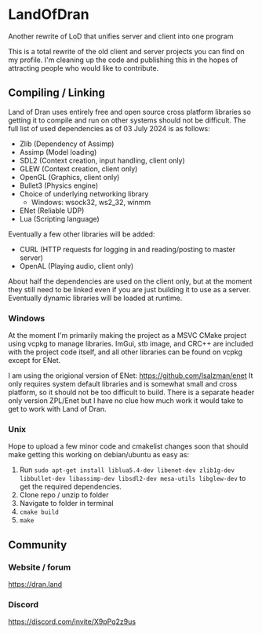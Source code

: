 # LandOfDran
 Another rewrite of LoD that unifies server and client into one program
 
 This is a total rewrite of the old client and server projects you can find on my profile.
 I'm cleaning up the code and publishing this in the hopes of attracting people who would like to contribute.

## Compiling / Linking

Land of Dran uses entirely free and open source cross platform libraries so getting it to compile and run on other systems should not be difficult. The full list of used dependencies as of 03 July 2024 is as follows:

* Zlib     (Dependency of Assimp)
* Assimp   (Model loading)
* SDL2     (Context creation, input handling, client only)
* GLEW     (Context creation, client only)
* OpenGL   (Graphics, client only)
* Bullet3  (Physics engine)
* Choice of underlying networking library
  * Windows: wsock32, ws2_32, winmm
* ENet     (Reliable UDP)
* Lua      (Scripting language)

Eventually a few other libraries will be added:

* CURL     (HTTP requests for logging in and reading/posting to master server)
* OpenAL   (Playing audio, client only)

About half the dependencies are used on the client only, but at the moment they still need to be linked even if you are just building it to use as a server. Eventually dynamic libraries will be loaded at runtime.

### Windows

At the moment I'm primarily making the project as a MSVC CMake project using vcpkg to manage libraries. ImGui, stb image, and CRC++ are included with the project code itself, and all other libraries can be found on vcpkg except for ENet. 

I am using the origional version of ENet: 
https://github.com/lsalzman/enet 
It only requires system default libraries and is somewhat small and cross platform, so it should not be too difficult to build. There is a separate header only version ZPL/Enet but I have no clue how much work it would take to get to work with Land of Dran.

### Unix

Hope to upload a few minor code and cmakelist changes soon that should make getting this working on debian/ubuntu as easy as:

1. Run `sudo apt-get install liblua5.4-dev libenet-dev zlib1g-dev libbullet-dev libassimp-dev libsdl2-dev mesa-utils libglew-dev` to get the required dependencies.
2. Clone repo / unzip to folder
3. Navigate to folder in terminal
4. `cmake build`
5. `make`

## Community

### Website / forum

https://dran.land

### Discord

https://discord.com/invite/X9pPq2z9us
